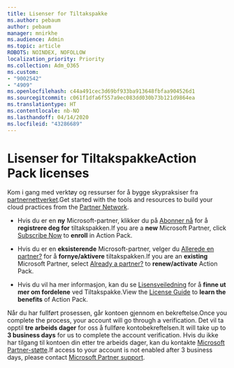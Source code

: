 ```yaml
---
title: Lisenser for Tiltakspakke
ms.author: pebaum
author: pebaum
manager: mnirkhe
ms.audience: Admin
ms.topic: article
ROBOTS: NOINDEX, NOFOLLOW
localization_priority: Priority
ms.collection: Adm_O365
ms.custom:
- "9002542"
- "4909"
ms.openlocfilehash: c44a491cec3d69bf933ba913648fbfaa904526d1
ms.sourcegitcommit: c061f1dfa6f557a9ec083dd030b73b121d9864ea
ms.translationtype: HT
ms.contentlocale: nb-NO
ms.lasthandoff: 04/14/2020
ms.locfileid: "43286689"
---
```

# <a name="action-pack-licenses"></a><span data-ttu-id="a54a9-102">Lisenser for Tiltakspakke</span><span class="sxs-lookup"><span data-stu-id="a54a9-102">Action Pack licenses</span></span>

<span data-ttu-id="a54a9-103">Kom i gang med verktøy og ressurser for å bygge skypraksiser fra [partnernettverket](https://aka.ms/MPNActionPack).</span><span class="sxs-lookup"><span data-stu-id="a54a9-103">Get started with the tools and resources to build your cloud practices from the [Partner Network](https://aka.ms/MPNActionPack).</span></span>

- <span data-ttu-id="a54a9-104">Hvis du er en **ny** Microsoft-partner, klikker du på [Abonner nå](https://aka.ms/MPNActionPackNew) for å **registrere deg for** tiltakspakken.</span><span class="sxs-lookup"><span data-stu-id="a54a9-104">If you are a **new** Microsoft Partner, click [Subscribe Now](https://aka.ms/MPNActionPackNew) to **enroll** in Action Pack.</span></span>

- <span data-ttu-id="a54a9-105">Hvis du er en **eksisterende** Microsoft-partner, velger du [Allerede en partner?](https://aka.ms/MPNActionPackExisting) for å **fornye/aktivere** tiltakspakken.</span><span class="sxs-lookup"><span data-stu-id="a54a9-105">If you are an **existing** Microsoft Partner, select [Already a partner?](https://aka.ms/MPNActionPackExisting) to **renew/activate** Action Pack.</span></span> 

- <span data-ttu-id="a54a9-106">Hvis du vil ha mer informasjon, kan du se [Lisensveiledning](https://aka.ms/MPNActionPackGuide) for å **finne ut mer om fordelene** ved Tiltakspakke.</span><span class="sxs-lookup"><span data-stu-id="a54a9-106">View the [License Guide](https://aka.ms/MPNActionPackGuide) to **learn the benefits** of Action Pack.</span></span> 

<span data-ttu-id="a54a9-107">Når du har fullført prosessen, går kontoen gjennom en bekreftelse.</span><span class="sxs-lookup"><span data-stu-id="a54a9-107">Once you complete the process, your account will go through a verification.</span></span> <span data-ttu-id="a54a9-108">Det vil ta opptil **tre arbeids dager** for oss å fullføre kontobekreftelsen.</span><span class="sxs-lookup"><span data-stu-id="a54a9-108">It will take up to **3 business days** for us to complete the account verification.</span></span> <span data-ttu-id="a54a9-109">Hvis du ikke har tilgang til kontoen din etter tre arbeids dager, kan du kontakte [Microsoft Partner-støtte](https://aka.ms/MPNActionPackSupport).</span><span class="sxs-lookup"><span data-stu-id="a54a9-109">If access to your account is not enabled after 3 business days, please contact [Microsoft Partner support](https://aka.ms/MPNActionPackSupport).</span></span> 
